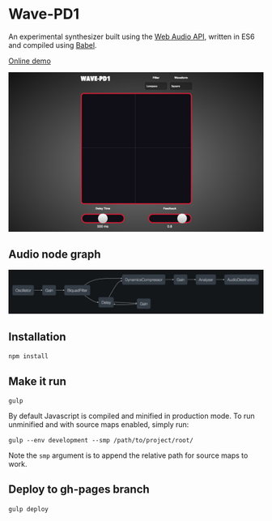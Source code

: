 Wave-PD1
========

An experimental synthesizer built using the [Web Audio API](http://www.w3.org/TR/webaudio/), written in ES6 and compiled using [Babel](https://babeljs.io/).

[Online demo](http://alxgbsn.co.uk/wavepad)

![](/images/screenshot.png?raw=true)

Audio node graph
----------------

![](/images/wavapad-audio-graph.png?raw=true)

Installation
------------

```
npm install
```

Make it run
-----------

```
gulp
```

By default Javascript is compiled and minified in production mode. To run unminified and with source maps enabled, simply run:

```
gulp --env development --smp /path/to/project/root/
```

Note the `smp` argument is to append the relative path for source maps to work.

Deploy to gh-pages branch
-------------------------

```
gulp deploy
```
